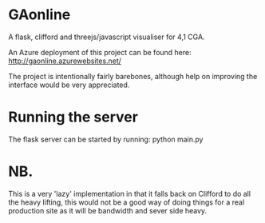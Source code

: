 # GAonline
A flask, clifford and threejs/javascript visualiser for 4,1 CGA.

An Azure deployment of this project can be found here:
http://gaonline.azurewebsites.net/

The project is intentionally fairly barebones, although help on improving the interface would be very appreciated.

# Running the server
The flask server can be started by running:
python main.py

# NB.
This is a very 'lazy' implementation in that it falls back on Clifford to do all the heavy lifting, this would not be a good way of doing things for a real production site as it will be bandwidth and sever side heavy.
